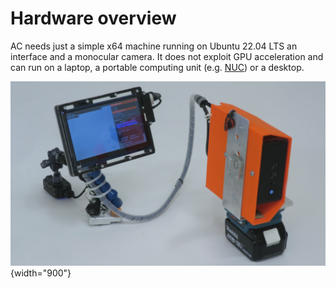 # Hardware overview

AC needs just a simple x64 machine running on Ubuntu 22.04 LTS an interface and a monocular camera. It does not exploit GPU acceleration and can run on a laptop, a portable computing unit (e.g. [NUC](https://en.wikipedia.org/wiki/Next_Unit_of_Computing)) or a desktop.

![AC Hardware setup ><](../assets/images/getting_started/setup_AC.png){width="900"}